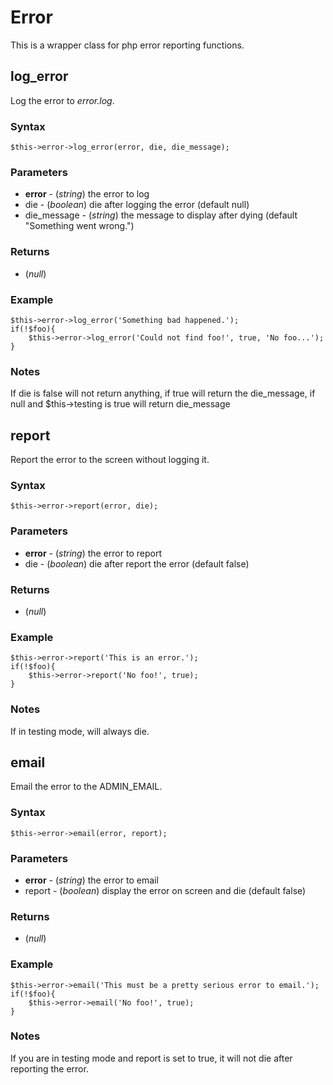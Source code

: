 # Error

This is a wrapper class for php error reporting functions.

## log_error

Log the error to *error.log*.

### Syntax

	$this->error->log_error(error, die, die_message);

### Parameters

* **error** - (*string*) the error to log
* die - (*boolean*) die after logging the error (default null)
* die_message - (*string*) the message to display after dying (default "Something went wrong.")

### Returns

* (*null*)

### Example

	$this->error->log_error('Something bad happened.');
	if(!$foo){
		$this->error->log_error('Could not find foo!', true, 'No foo...');
	}

### Notes

If die is false will not return anything, if true will return the die_message, if null and $this->testing is true will return die_message

## report

Report the error to the screen without logging it.

### Syntax

	$this->error->report(error, die);

### Parameters

* **error** - (*string*) the error to report
* die - (*boolean*) die after report the error (default false)

### Returns

* (*null*)

### Example

	$this->error->report('This is an error.');
	if(!$foo){
		$this->error->report('No foo!', true);
	}

### Notes

If in testing mode, will always die.

## email

Email the error to the ADMIN_EMAIL.

### Syntax

	$this->error->email(error, report);

### Parameters

* **error** - (*string*) the error to email
* report - (*boolean*) display the error on screen and die (default false)

### Returns

* (*null*)

### Example

	$this->error->email('This must be a pretty serious error to email.');
	if(!$foo){
		$this->error->email('No foo!', true);
	}

### Notes

If you are in testing mode and report is set to true, it will not die after reporting the error.